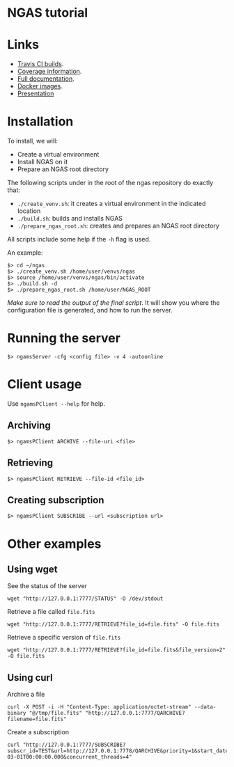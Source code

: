# NGAS tutorial

# Links

 * [Travis CI builds](https://travis-ci.org/ICRAR/ngas).
 * [Coverage information](https://coveralls.io/github/ICRAR/ngas).
 * [Full documentation](https://ngas.readthedocs.io).
 * [Docker images](https://hub.docker.com/r/icrar/ngas).
 * [Presentation](https://docs.google.com/presentation/d/1O5UUXLreCLtQtE7TJf7Lqt4IhUttyAhJELsDl_q9TQk/edit?usp=sharing)

# Installation

To install, we will:

 * Create a virtual environment
 * Install NGAS on it
 * Prepare an NGAS root directory

The following scripts under in the root of the ngas repository
do exactly that:

 * `./create_venv.sh`: it creates a virtual environment in the indicated location
 * `./build.sh`: builds and installs NGAS
 * `./prepare_ngas_root.sh`: creates and prepares an NGAS root directory

All scripts include some help if the `-h` flag is used.

An example:

```
$> cd ~/ngas
$> ./create_venv.sh /home/user/venvs/ngas
$> source /home/user/venvs/ngas/bin/activate
$> ./build.sh -d
$> ./prepare_ngas_root.sh /home/user/NGAS_ROOT
```

*Make sure to read the output of the final script*.
It will show you where the configuration file is generated,
and how to run the server.

# Running the server

```
$> ngamsServer -cfg <config file> -v 4 -autoonline
```

# Client usage

Use ``ngamsPClient --help`` for help.

## Archiving

```
$> ngamsPClient ARCHIVE --file-uri <file>
```

## Retrieving

```
$> ngamsPClient RETRIEVE --file-id <file_id>
```

## Creating subscription

```
$> ngamsPClient SUBSCRIBE --url <subscription url>
```

# Other examples

## Using wget

See the status of the server

```
wget "http://127.0.0.1:7777/STATUS" -O /dev/stdout
```

Retrieve a file called `file.fits`

```
wget "http://127.0.0.1:7777/RETRIEVE?file_id=file.fits" -O file.fits
```

Retrieve a specific version of `file.fits`

```
wget "http://127.0.0.1:7777/RETRIEVE?file_id=file.fits&file_version=2" -O file.fits
```

## Using curl

Archive a file

```
curl -X POST -i -H "Content-Type: application/octet-stream" --data-binary "@/tmp/file.fits" "http://127.0.0.1:7777/QARCHIVE?filename=file.fits"
```

Create a subscription

```
curl "http://127.0.0.1:7777/SUBSCRIBE?subscr_id=TEST&url=http://127.0.0.1:7778/QARCHIVE&priority=1&start_date=2016-03-01T00:00:00.000&concurrent_threads=4"
```
